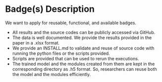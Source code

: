 # Badge(s) Description
We want to apply for reusable, functional, and available badges. 
- All results and the source codes can be publicly accessed via GitHub.
- The data is well documented. We provide the results provided in the paper in a .xlsx format. 
- We provide an INSTALL.md to validate and reuse of source code with running the python files or the scripts provided.
- Scripts are provided that can be used to rerun the executions.
- The trained model and the modules created from them are kept in the corresponding directory as .h5 format. So, researchers can reuse both the model and the modules efficiently.
